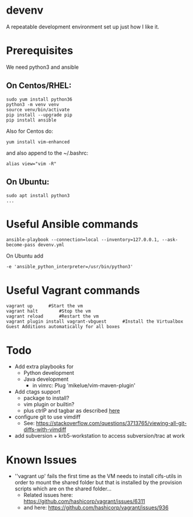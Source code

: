 # devenv
A repeatable development environment set up just how I like it.

# Prerequisites
We need python3 and ansible

## On Centos/RHEL:
```Shell
sudo yum install python36
python3 -m venv venv
source venv/bin/activate
pip install --upgrade pip
pip install ansible
```
Also for Centos do:
```Shell
yum install vim-enhanced
```
and also append to the ~/.bashrc:
```Shell
alias view="vim -R"
```
## On Ubuntu:
```Shell
sudo apt install python3
...
```

# Useful Ansible commands
```Shell
ansible-playbook --connection=local --inventory=127.0.0.1, --ask-become-pass devenv.yml
```
On Ubuntu add
```Shell
-e 'ansible_python_interpreter=/usr/bin/python3'
```

# Useful Vagrant commands
```Shell
vagrant up		#Start the vm
vagrant halt		#Stop the vm
vagrant reload		#Restart the vm
vagrant plugin install vagrant-vbguest		#Install the Virtualbox Guest Additions automatically for all boxes
```

# Todo
+ Add extra playbooks for
  + Python development
  + Java development
    + in vimrc: Plug 'mikelue/vim-maven-plugin'
+ Add ctags support
  + package to install?
  + vim plugin or builtin?
  + plus ctrlP and tagbar as described [here](https://andrew.stwrt.ca/posts/vim-ctags/)
+ configure git to use vimdiff
  + See: https://stackoverflow.com/questions/3713765/viewing-all-git-diffs-with-vimdiff
+ add subversion + krb5-workstation to access subversion/trac at work

# Known Issues
+ ''vagrant up' fails the first time as the VM needs to install cifs-utils in order to mount the shared folder but that is installed by the provision scripts which are on the shared folder...
  + Related issues here: https://github.com/hashicorp/vagrant/issues/6311
  + and here: https://github.com/hashicorp/vagrant/issues/936
